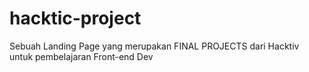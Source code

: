 # hacktic-project
Sebuah Landing Page yang merupakan FINAL PROJECTS dari Hacktiv untuk pembelajaran Front-end Dev
